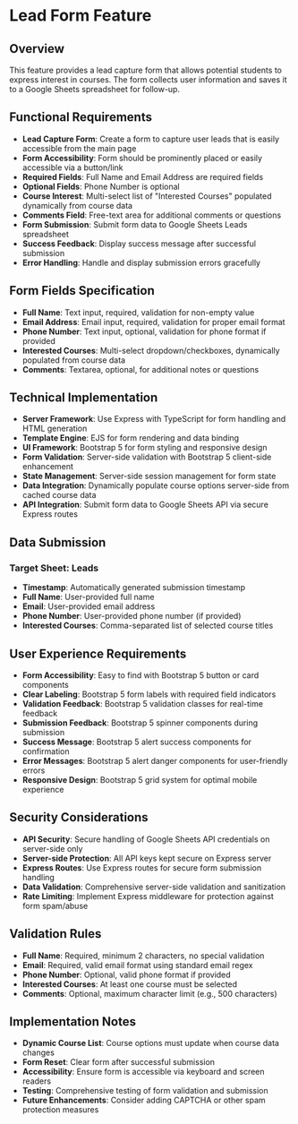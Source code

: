 # Lead Form Feature

## Overview
This feature provides a lead capture form that allows potential students to express interest in courses. The form collects user information and saves it to a Google Sheets spreadsheet for follow-up.

## Functional Requirements

* **Lead Capture Form**: Create a form to capture user leads that is easily accessible from the main page
* **Form Accessibility**: Form should be prominently placed or easily accessible via a button/link
* **Required Fields**: Full Name and Email Address are required fields
* **Optional Fields**: Phone Number is optional
* **Course Interest**: Multi-select list of "Interested Courses" populated dynamically from course data
* **Comments Field**: Free-text area for additional comments or questions
* **Form Submission**: Submit form data to Google Sheets Leads spreadsheet
* **Success Feedback**: Display success message after successful submission
* **Error Handling**: Handle and display submission errors gracefully

## Form Fields Specification

* **Full Name**: Text input, required, validation for non-empty value
* **Email Address**: Email input, required, validation for proper email format
* **Phone Number**: Text input, optional, validation for phone format if provided
* **Interested Courses**: Multi-select dropdown/checkboxes, dynamically populated from course data
* **Comments**: Textarea, optional, for additional notes or questions

## Technical Implementation

* **Server Framework**: Use Express with TypeScript for form handling and HTML generation
* **Template Engine**: EJS for form rendering and data binding
* **UI Framework**: Bootstrap 5 for form styling and responsive design
* **Form Validation**: Server-side validation with Bootstrap 5 client-side enhancement
* **State Management**: Server-side session management for form state
* **Data Integration**: Dynamically populate course options server-side from cached course data
* **API Integration**: Submit form data to Google Sheets API via secure Express routes

## Data Submission

### Target Sheet: Leads
* **Timestamp**: Automatically generated submission timestamp
* **Full Name**: User-provided full name
* **Email**: User-provided email address
* **Phone Number**: User-provided phone number (if provided)
* **Interested Courses**: Comma-separated list of selected course titles

## User Experience Requirements

* **Form Accessibility**: Easy to find with Bootstrap 5 button or card components
* **Clear Labeling**: Bootstrap 5 form labels with required field indicators
* **Validation Feedback**: Bootstrap 5 validation classes for real-time feedback
* **Submission Feedback**: Bootstrap 5 spinner components during submission
* **Success Message**: Bootstrap 5 alert success components for confirmation
* **Error Messages**: Bootstrap 5 alert danger components for user-friendly errors
* **Responsive Design**: Bootstrap 5 grid system for optimal mobile experience

## Security Considerations

* **API Security**: Secure handling of Google Sheets API credentials on server-side only
* **Server-side Protection**: All API keys kept secure on Express server
* **Express Routes**: Use Express routes for secure form submission handling
* **Data Validation**: Comprehensive server-side validation and sanitization
* **Rate Limiting**: Implement Express middleware for protection against form spam/abuse

## Validation Rules

* **Full Name**: Required, minimum 2 characters, no special validation
* **Email**: Required, valid email format using standard email regex
* **Phone Number**: Optional, valid phone format if provided
* **Interested Courses**: At least one course must be selected
* **Comments**: Optional, maximum character limit (e.g., 500 characters)

## Implementation Notes

* **Dynamic Course List**: Course options must update when course data changes
* **Form Reset**: Clear form after successful submission
* **Accessibility**: Ensure form is accessible via keyboard and screen readers
* **Testing**: Comprehensive testing of form validation and submission
* **Future Enhancements**: Consider adding CAPTCHA or other spam protection measures